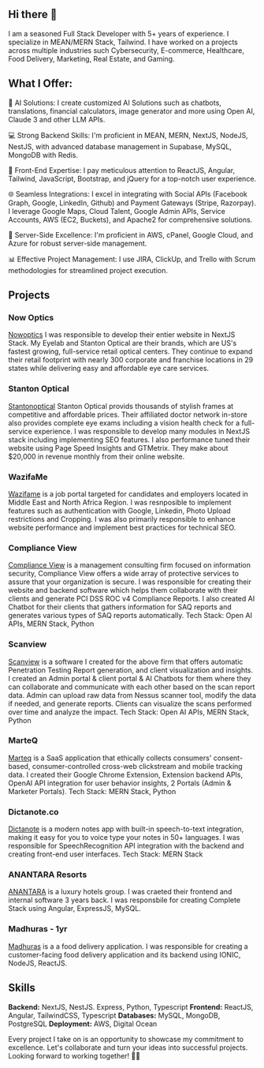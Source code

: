## Hi there 👋

I am a seasoned Full Stack Developer with 5+ years of experience. I specialize in MEAN/MERN Stack, Tailwind. I have worked on a projects across multiple industries such Cybersecurity, E-commerce, Healthcare, Food Delivery, Marketing, Real Estate, and Gaming.

## What I Offer:

🤖 AI Solutions:
I create customized AI Solutions such as chatbots, translations, financial calculators, image generator and more using Open AI, Claude 3 and other LLM APIs.

💻 Strong Backend Skills:
I'm proficient in MEAN, MERN, NextJS, NodeJS, NestJS, with advanced database management in Supabase, MySQL, MongoDB with Redis.

🎨 Front-End Expertise:
I pay meticulous attention to ReactJS, Angular, Tailwind, JavaScript, Bootstrap, and jQuery for a top-notch user experience.

🌐 Seamless Integrations:
I excel in integrating with Social APIs (Facebook Graph, Google, LinkedIn, Github) and Payment Gateways (Stripe, Razorpay). I leverage Google Maps, Cloud Talent, Google Admin APIs, Service Accounts, AWS (EC2, Buckets), and Apache2 for comprehensive solutions.

🚀 Server-Side Excellence:
I'm proficient in AWS, cPanel, Google Cloud, and Azure for robust server-side management.

📊 Effective Project Management:
I use JIRA, ClickUp, and Trello with Scrum methodologies for streamlined project execution.

## Projects

### Now Optics

[Nowoptics](https://www.nowoptics.com/) I was responsible to develop their entier website in NextJS Stack. My Eyelab and Stanton Optical are their brands, which are US's fastest growing, full-service retail optical centers. They continue to expand their retail footprint with nearly 300 corporate and franchise locations in 29 states while delivering easy and affordable eye care services.

### Stanton Optical

[Stantonoptical](https://www.stantonoptical.com/) Stanton Optical provids thousands of stylish frames at competitive and affordable prices. Their affiliated doctor network in-store also provides complete eye exams including a vision health check for a full-service experience. I was responsible to develop many modules in NextJS stack including implementing SEO features. I also performance tuned their website using Page Speed Insights and GTMetrix. They make about $20,000 in revenue monthly from their online website.

### WazifaMe

[Wazifame](https://www.wazifame.com/) is a job portal targeted for candidates and employers located in Middle East and North Africa Region. I was resnposible to implement features such as authentication with Google, Linkedin, Photo Upload restrictions and Cropping. I was also primarily responsible to enhance website performance and implement best practices for technical SEO.

### Compliance View

[Compliance View](https://www.compliance-view.com/) is a management consulting firm focused on information security, Compliance View offers a wide array of protective services to assure that your organization is secure. I was responsible for creating their website and backend software which helps them collaborate with their clients and generate PCI DSS ROC v4 Compliance Reports. I also created AI Chatbot for their clients that gathers information for SAQ reports and generates various types of SAQ reports automatically. Tech Stack: Open AI APIs, MERN Stack, Python

### Scanview

[Scanview](https://v2.scan-reports.com/) is a software I created for the above firm that offers automatic Penetration Testing Report generation, and client visualization and insights. I created an Admin portal & client portal & AI Chatbots for them where they can collaborate and communicate with each other based on the scan report data. Admin can upload raw data from Nessus scanner tool, modify the data if needed, and generate reports. Clients can visualize the scans performed over time and analyze the impact. Tech Stack: Open AI APIs, MERN Stack, Python

### MarteQ

[Marteq](https://www.marteq.io/) is a SaaS application that ethically collects consumers' consent-based, consumer-controlled cross-web clickstream and mobile tracking data. I created their Google Chrome Extension, Extension backend APIs, OpenAI API integration for user behavior insights, 2 Portals (Admin & Marketer Portals). Tech Stack: MERN Stack, Python
 
### Dictanote.co
 
[Dictanote](https://www.marteq.io/) is a modern notes app with built-in speech-to-text integration, making it easy for you to voice type your notes in 50+ languages. I was responsible for SpeechRecognition API integration with the backend and creating front-end user interfaces. Tech Stack: MERN Stack

### ANANTARA Resorts

[ANANTARA](https://www.anantara.com/) is a luxury hotels group. I was craeted their frontend and internal software 3 years back. I was responsbile for creating Complete Stack using Angular, ExpressJS, MySQL.

### Madhuras - 1yr

[Madhuras](https://play.google.com/store/apps/details?id=com.madhurasconsumer.app) is a a food delivery application. I was responsible for creating a customer-facing food delivery application and its backend using IONIC, NodeJS, ReactJS.

## Skills

**Backend:** NextJS, NestJS. Express, Python, Typescript
**Frontend:** ReactJS, Angular, TailwindCSS, Typescript
**Databases:** MySQL, MongoDB, PostgreSQL
**Deployment:** AWS, Digital Ocean


Every project I take on is an opportunity to showcase my commitment to excellence. Let's collaborate and turn your ideas into successful projects. Looking forward to working together! 🚀🌟
